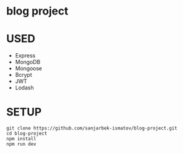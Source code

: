 # blog project

# USED

- Express
- MongoDB
- Mongoose
- Bcrypt
- JWT
- Lodash

# SETUP

```shell
git clone https://github.com/sanjarbek-ismatov/blog-project.git
cd blog-project
npm install
npm run dev

```

